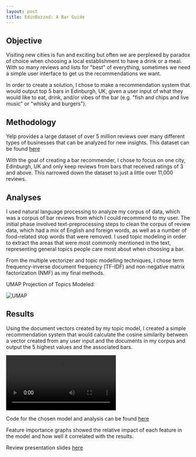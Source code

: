 ```yaml
---
layout: post
title: EdinBuzzed: A Bar Guide 
---
```


<h2>Objective</h2>
Visiting new cities is fun and exciting but often we are perplexed by paradox of choice when choosing a local establishment to have a drink or a meal. With so many reviews and lists for "best" of everything, sometimes we need a simple user interface to get us the recommendations we want. 

In order to create a solution, I chose to make a recommendation system that would output top 5 bars in Edinburgh, UK, given a user input of what they would like to eat, drink, and/or vibes of the bar (e.g. "fish and chips and live music" or "whisky and burgers"). 

<h2>Methodology</h2>
Yelp provides a large dataset of over 5 million reviews over many different types of businesses that can be analyzed for new insights. This dataset can be found <a href="https://www.yelp.com/dataset">here</a> 

With the goal of creating a bar recommender, I chose to focus on one city, Edinburgh, UK and only keep reviews from bars that received ratings of 3 and above. This narrowed down the dataset to just a little over 11,000 reviews. 

<h2>Analyses</h2>
I used natural language processing to analyze my corpus of data, which was a corpus of bar reviews from which I could recommend to my user. The initial phase involved text-preprocessing steps to clean the corpus of review data, which had a mix of English and foreign words, as well as a number of food-related stop words that were removed. I used topic modeling in order to extract the areas that were most commonly mentioned in the text, representing general topics people care most about when choosing a bar. 

From the multiple vectorizer and topic modelling techniques, I chose term frequency-inverse document frequency (TF-IDF) and non-negative matrix factorization (NMF) as my final methods. 

UMAP Projection of Topics Modeled: 

![UMAP]({{sodas32.github.io}}/images/UMAP.png)

<h2>Results</h2>
Using the document vectors created by my topic model, I created a simple recommendation system that would calculate the cosine similarity between a vector created from any user input and the documents in my corpus and output the 5 highest values and the associated bars. 

![ROC/AUC]({{sodas32.github.io}}/images/Screen.mov)

Code for the chosen model and analysis can be found <a href="https://github.com/sodas32/Metis-Project-4/blob/master/Project4_NLP.ipynb">here</a>

Feature importance graphs showed the relative impact of each feature in the model and how well it correlated with the results. 


Review presentation slides <a href="https://github.com/sodas32/Metis-Project-4/blob/master/Project4Sonali.pdf">here</a>
